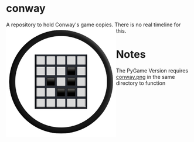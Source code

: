 # conway
A repository to hold Conway's game copies. There is no real timeline for this.
<img src="conway.png" alt="drawing" align="left" width="300"/>

# Notes
The PyGame Version requires [conway.png](conway.png) in the same directory to function
